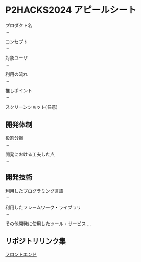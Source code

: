 # P2HACKS2024 アピールシート 

プロダクト名  
... 

コンセプト  
...  

対象ユーザ  
...  

利用の流れ  
...  

推しポイント  
...  

スクリーンショット(任意)  

## 開発体制  

役割分担  
...  

開発における工夫した点  
...  

## 開発技術 

利用したプログラミング言語  
...  

利用したフレームワーク・ライブラリ  
...  

その他開発に使用したツール・サービス
...  
## リポジトリリンク集
[フロントエンド](https://github.com/uwatcha/epsilon_App)
